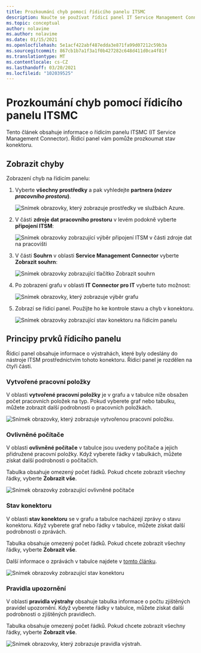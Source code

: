 ```yaml
---
title: Prozkoumání chyb pomocí řídicího panelu ITSMC
description: Naučte se používat řídicí panel IT Service Management Connector k prozkoumání chyb.
ms.topic: conceptual
author: nolavime
ms.author: nolavime
ms.date: 01/15/2021
ms.openlocfilehash: 5e1acf422abf487edda3e871fa99d07212c59b3a
ms.sourcegitcommit: 867cb1b7a1f3a1f0b427282c648d411d0ca4f81f
ms.translationtype: MT
ms.contentlocale: cs-CZ
ms.lasthandoff: 03/20/2021
ms.locfileid: "102039525"
---
```

# <a name="investigate-errors-by-using-the-itsmc-dashboard"></a>Prozkoumání chyb pomocí řídicího panelu ITSMC

Tento článek obsahuje informace o řídicím panelu ITSMC (IT Service Management Connector). Řídicí panel vám pomůže prozkoumat stav konektoru.

## <a name="view-errors"></a>Zobrazit chyby

Zobrazení chyb na řídicím panelu:

1. Vyberte **všechny prostředky** a pak vyhledejte **partnera (*název pracovního prostoru*)**.

   ![Snímek obrazovky, který zobrazuje prostředky ve službách Azure.](media/itsmc-definition/create-new-connection-from-resource.png)

2. V části **zdroje dat pracovního prostoru** v levém podokně vyberte **připojení ITSM**:

   ![Snímek obrazovky zobrazující výběr připojení ITSM v části zdroje dat na pracovišti](media/itsmc-overview/add-new-itsm-connection.png)

3. V části **Souhrn** v oblasti **Service Management Connector** vyberte **Zobrazit souhrn**:

   ![Snímek obrazovky zobrazující tlačítko Zobrazit souhrn](media/itsmc-resync-servicenow/dashboard-view-summary.png)

4. Po zobrazení grafu v oblasti **IT Connector pro IT** vyberte tuto možnost:

   ![Snímek obrazovky, který zobrazuje výběr grafu](media/itsmc-resync-servicenow/dashboard-graph-click.png)

5. Zobrazí se řídicí panel. Použijte ho ke kontrole stavu a chyb v konektoru.
   
   ![Snímek obrazovky zobrazující stav konektoru na řídicím panelu](media/itsmc-resync-servicenow/connector-dashboard.png)

## <a name="understand-dashboard-elements"></a>Principy prvků řídicího panelu

Řídicí panel obsahuje informace o výstrahách, které byly odeslány do nástroje ITSM prostřednictvím tohoto konektoru. Řídicí panel je rozdělen na čtyři části.

### <a name="created-work-items"></a>Vytvořené pracovní položky 

V oblasti **vytvořené pracovní položky** je v grafu a v tabulce níže obsažen počet pracovních položek na typ. Pokud vyberete graf nebo tabulku, můžete zobrazit další podrobnosti o pracovních položkách.

![Snímek obrazovky, který zobrazuje vytvořenou pracovní položku.](media/itsmc-resync-servicenow/itsm-dashboard-workitems.png)

### <a name="affected-computers"></a>Ovlivněné počítače 

V oblasti **ovlivněné počítače** v tabulce jsou uvedeny počítače a jejich přidružené pracovní položky. Když vyberete řádky v tabulkách, můžete získat další podrobnosti o počítačích.

Tabulka obsahuje omezený počet řádků. Pokud chcete zobrazit všechny řádky, vyberte **Zobrazit vše**.

![Snímek obrazovky zobrazující ovlivněné počítače](media/itsmc-resync-servicenow/itsm-dashboard-impacted-comp.png)

### <a name="connector-status"></a>Stav konektoru 

V oblasti **stav konektoru** se v grafu a tabulce nacházejí zprávy o stavu konektoru. Když vyberete graf nebo řádky v tabulce, můžete získat další podrobnosti o zprávách.

Tabulka obsahuje omezený počet řádků. Pokud chcete zobrazit všechny řádky, vyberte **Zobrazit vše**.

Další informace o zprávách v tabulce najdete v [tomto článku](itsmc-dashboard-errors.md).

![Snímek obrazovky zobrazující stav konektoru](media/itsmc-resync-servicenow/itsm-dashboard-connector-status.png)

### <a name="alert-rules"></a>Pravidla upozornění 

V oblasti **pravidla výstrahy** obsahuje tabulka informace o počtu zjištěných pravidel upozornění. Když vyberete řádky v tabulce, můžete získat další podrobnosti o zjištěných pravidlech.
    
Tabulka obsahuje omezený počet řádků. Pokud chcete zobrazit všechny řádky, vyberte **Zobrazit vše**.

![Snímek obrazovky, který zobrazuje pravidla výstrah.](media/itsmc-resync-servicenow/itsm-dashboard-alert-rules.png)
